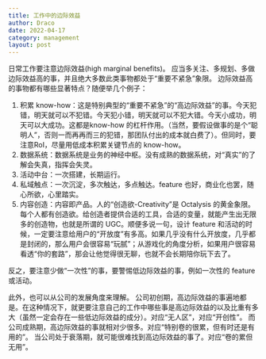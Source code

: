 ```yaml
---
title: 工作中的边际效益
author: Draco
date: 2022-04-17
category: management
layout: post
---
```

日常工作要注意边际效益(high marginal benefits)。
应当多关注、多规划、多做边际效益高的事，并且绝大多数此类事物都处于“重要不紧急”象限。
边际效益高的事物都有哪些显著特点？随便举几个例子：
1. 积累 know-how：这是特别典型的“重要不紧急”的“高边际效益”的事。今天犯错，明天就可以不犯错。今天犯小错，明天就可以不犯大错。今天小成功，明天可以大成功。这都是know-how 的杠杆作用。（当然，要假设做事的是个“聪明人”，否则一而再再而三的犯错，那团队付出的成本就白费了）。但同时，要注意RoI，尽量用低成本积累关键节点的 know-how。
2. 数据系统：数据系统是业务的神经中枢。没有成熟的数据系统，对“真实”的了解会失真，指挥会失灵。
3. 活动中台：一次搭建，长期运行。
4. 私域触点：一次沉淀，多次触达，多点触达。feature 也好，商业化也罢，随心所欲，心里踏实。
5. 内容创造：内容即产品。人的“创造欲-Creativity”是 Octalysis 的黄金象限。 每个人都有创造欲。给创造者提供合适的工具，合适的变量，就能产生出无限多的创造物，也就是所谓的 UGC。顺便多说一句，设计 feature 和活动的时候，一定要注意给用户的“开放度”有多高。如果几乎没有什么开放度，几乎都是封闭的，那么用户会很容易“玩腻”；从游戏化的角度分析，如果用户很容易看透“你的套路”，那会让他觉得很无聊，也就不会长期陪你玩下去了。

反之，要注意少做“一次性”的事，要警惕低边际效益的事，例如一次性的 feature 或活动。

此外，也可以从公司的发展角度来理解。
公司初创期，高边际效益的事遍地都是。在这种情况下，就更要注意自己的工作中哪些事是高边际效益的以及比重有多大（虽然一定会存在一些低边际效益的成分）。对应“无人区”，对应“开创性”。
而公司成熟期，高边际效益的事就相对少很多。对应“特别卷的很累，但有时还是有用的”。
当公司处于衰落期，就可能很难找到高边际效益的事了。对应“卷的累但无用”。